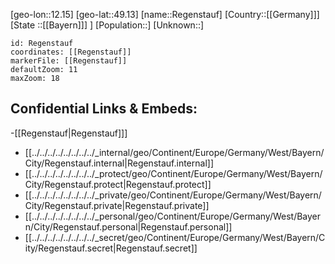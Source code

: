 ﻿---
location: [49.13,12.15]
mapzoom: [7,12] 
mapmarker: city 
type: City
tags:
- geo/City


SpocWebEntityId: 33673
isDeleted: false
confidential: public

---
[geo-lon::12.15]
[geo-lat::49.13]
[name::Regenstauf]
[Country::[[Germany]]]
[State ::[[Bayern]]] ]
[Population::]
[Unknown::]


```leaflet
id: Regenstauf
coordinates: [[Regenstauf]]
markerFile: [[Regenstauf]]
defaultZoom: 11 
maxZoom: 18
```


## Confidential Links & Embeds: 
-[[Regenstauf|Regenstauf]]] 
- [[../../../../../../../../_internal/geo/Continent/Europe/Germany/West/Bayern/City/Regenstauf.internal|Regenstauf.internal]] 
- [[../../../../../../../../_protect/geo/Continent/Europe/Germany/West/Bayern/City/Regenstauf.protect|Regenstauf.protect]] 
- [[../../../../../../../../_private/geo/Continent/Europe/Germany/West/Bayern/City/Regenstauf.private|Regenstauf.private]] 
- [[../../../../../../../../_personal/geo/Continent/Europe/Germany/West/Bayern/City/Regenstauf.personal|Regenstauf.personal]] 
- [[../../../../../../../../_secret/geo/Continent/Europe/Germany/West/Bayern/City/Regenstauf.secret|Regenstauf.secret]] 
